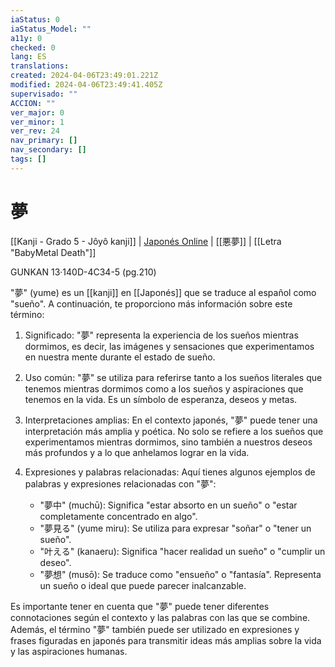 ```yaml
---
iaStatus: 0
iaStatus_Model: ""
a11y: 0
checked: 0
lang: ES
translations: 
created: 2024-04-06T23:49:01.221Z
modified: 2024-04-06T23:49:41.405Z
supervisado: ""
ACCION: ""
ver_major: 0
ver_minor: 1
ver_rev: 24
nav_primary: []
nav_secondary: []
tags: []
---
```

# 夢

[[Kanji - Grado 5 - Jôyô kanji]] | [Japonés Online](http://japonesonline.com/kanjis/busqueda/?s=%E5%A4%A2&x=0&y=0) | [[悪夢]] | [[Letra "BabyMetal Death"]]

GUNKAN 13·140D-4C34-5 (pg.210)

"夢" (yume) es un [[kanji]] en [[Japonés]] que se traduce al español como "sueño". A continuación, te proporciono más información sobre este término:

1. Significado: "夢" representa la experiencia de los sueños mientras dormimos, es decir, las imágenes y sensaciones que experimentamos en nuestra mente durante el estado de sueño.
    
2. Uso común: "夢" se utiliza para referirse tanto a los sueños literales que tenemos mientras dormimos como a los sueños y aspiraciones que tenemos en la vida. Es un símbolo de esperanza, deseos y metas.
    
3. Interpretaciones amplias: En el contexto japonés, "夢" puede tener una interpretación más amplia y poética. No solo se refiere a los sueños que experimentamos mientras dormimos, sino también a nuestros deseos más profundos y a lo que anhelamos lograr en la vida.
    
4. Expresiones y palabras relacionadas: Aquí tienes algunos ejemplos de palabras y expresiones relacionadas con "夢":
    
    - "夢中" (muchū): Significa "estar absorto en un sueño" o "estar completamente concentrado en algo".
    - "夢見る" (yume miru): Se utiliza para expresar "soñar" o "tener un sueño".
    - "叶える" (kanaeru): Significa "hacer realidad un sueño" o "cumplir un deseo".
    - "夢想" (musō): Se traduce como "ensueño" o "fantasía". Representa un sueño o ideal que puede parecer inalcanzable.

Es importante tener en cuenta que "夢" puede tener diferentes connotaciones según el contexto y las palabras con las que se combine. Además, el término "夢" también puede ser utilizado en expresiones y frases figuradas en japonés para transmitir ideas más amplias sobre la vida y las aspiraciones humanas.